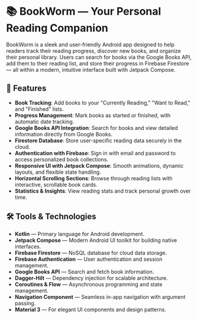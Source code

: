 # 📚 BookWorm — Your Personal Reading Companion

BookWorm is a sleek and user-friendly Android app designed to help readers track their reading progress, discover new books, and organize their personal library. Users can search for books via the Google Books API, add them to their reading list, and store their progress in Firebase Firestore — all within a modern, intuitive interface built with Jetpack Compose.

## 🚀 Features

- **Book Tracking**: Add books to your "Currently Reading," "Want to Read," and "Finished" lists.  
- **Progress Management**: Mark books as started or finished, with automatic date tracking.  
- **Google Books API Integration**: Search for books and view detailed information directly from Google Books.  
- **Firestore Database**: Store user-specific reading data securely in the cloud.  
- **Authentication with Firebase**: Sign in with email and password to access personalized book collections.  
- **Responsive UI with Jetpack Compose**: Smooth animations, dynamic layouts, and flexible state handling.  
- **Horizontal Scrolling Sections**: Browse through reading lists with interactive, scrollable book cards.  
- **Statistics & Insights**: View reading stats and track personal growth over time.  

## 🛠️ Tools & Technologies

- **Kotlin** — Primary language for Android development.  
- **Jetpack Compose** — Modern Android UI toolkit for building native interfaces.  
- **Firebase Firestore** — NoSQL database for cloud data storage.  
- **Firebase Authentication** — User authentication and session management.  
- **Google Books API** — Search and fetch book information.  
- **Dagger-Hilt** — Dependency injection for scalable architecture.  
- **Coroutines & Flow** — Asynchronous programming and state management.  
- **Navigation Component** — Seamless in-app navigation with argument passing.  
- **Material 3** — For elegant UI components and design patterns.
